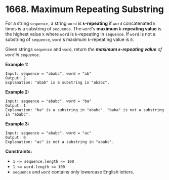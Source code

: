 # 1668. Maximum Repeating Substring

For a string `sequence`, a string `word` is **`k`-repeating** if `word` concatenated `k` times is a substring of `sequence`. The `word`'s **maximum `k`-repeating value** is the highest value `k` where `word` is `k`-repeating in `sequence`. If `word` is not a substring of `sequence`, `word`'s maximum `k`-repeating value is `0`.

Given strings `sequence` and `word`, return *the **maximum `k`-repeating value** of `word` in `sequence`*.

**Example 1:**

```()
Input: sequence = "ababc", word = "ab"
Output: 2
Explanation: "abab" is a substring in "ababc".
```

**Example 2:**

```()
Input: sequence = "ababc", word = "ba"
Output: 1
Explanation: "ba" is a substring in "ababc". "baba" is not a substring in "ababc".
```

**Example 3:**

```()
Input: sequence = "ababc", word = "ac"
Output: 0
Explanation: "ac" is not a substring in "ababc". 
```

**Constraints:**

- `1 <= sequence.length <= 100`
- `1 <= word.length <= 100`
- `sequence` and `word` contains only lowercase English letters.
